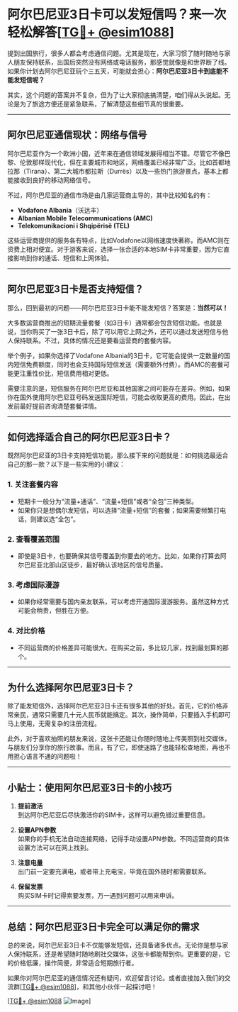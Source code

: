 # 阿尔巴尼亚3日卡可以发短信吗？来一次轻松解答[[TG💪+ @esim1088](https://t.me/s/esim1088)]

提到出国旅行，很多人都会考虑通信问题。尤其是现在，大家习惯了随时随地与家人朋友保持联系，出国后突然没有网络或电话服务，那感觉就像是和世界断了线。如果你计划去阿尔巴尼亚玩个三五天，可能就会担心：**阿尔巴尼亚3日卡到底能不能发短信呢？**

其实，这个问题的答案并不复杂，但为了让大家彻底搞清楚，咱们得从头说起。无论是为了旅途方便还是紧急联系，了解清楚这些细节真的很重要。

---

## 阿尔巴尼亚通信现状：网络与信号

阿尔巴尼亚作为一个欧洲小国，近年来在通信领域发展得相当不错。尽管它不像巴黎、伦敦那样现代化，但在主要城市和地区，网络覆盖已经非常广泛。比如首都地拉那（Tirana）、第二大城市都拉斯（Durrës）以及一些热门旅游景点，基本上都能接收到良好的移动网络信号。

不过，阿尔巴尼亚的通信市场是由几家运营商主导的，其中比较知名的有：

- **Vodafone Albania**（沃达丰）
- **Albanian Mobile Telecommunications (AMC)**
- **Telekomunikacioni i Shqipërisë (TEL)**

这些运营商提供的服务各有特点，比如Vodafone以网络速度快著称，而AMC则在资费上相对便宜。对于游客来说，选择一张合适的本地SIM卡非常重要，因为它直接影响到你的通话、短信和上网体验。

---

## 阿尔巴尼亚3日卡是否支持短信？

那么，回到最初的问题——阿尔巴尼亚3日卡能不能发短信？答案是：**当然可以！**

大多数运营商推出的短期流量套餐（如3日卡）通常都会包含短信功能。也就是说，当你购买了一张3日卡后，除了可以用它上网之外，还可以通过发送短信与他人保持联系。不过，具体的情况还是要看运营商的套餐内容。

举个例子，如果你选择了Vodafone Albania的3日卡，它可能会提供一定数量的国内短信免费额度，同时也会支持国际短信发送（需要额外付费）。而AMC的套餐可能更注重性价比，短信费用相对更低。

需要注意的是，短信服务在阿尔巴尼亚和其他国家之间可能存在差异。例如，如果你在国外使用阿尔巴尼亚号码发送国际短信，可能会收取更高的费用。因此，在出发前最好提前咨询清楚套餐详情。

---

## 如何选择适合自己的阿尔巴尼亚3日卡？

既然阿尔巴尼亚的3日卡支持短信功能，那么接下来的问题就是：如何挑选最适合自己的那一款？以下是一些实用的小建议：

### 1. **关注套餐内容**
   - 短期卡一般分为“流量+通话”、“流量+短信”或者“全包”三种类型。
   - 如果你只是想偶尔发短信，可以选择“流量+短信”的套餐；如果需要频繁打电话，则建议选“全包”。

### 2. **查看覆盖范围**
   - 即使是3日卡，也要确保其信号覆盖到你要去的地方。比如，如果你打算去阿尔巴尼亚北部山区徒步，最好确认该地区的信号质量。

### 3. **考虑国际漫游**
   - 如果你经常需要与国内亲友联系，可以考虑开通国际漫游服务。虽然这种方式可能会稍贵，但胜在方便。

### 4. **对比价格**
   - 不同运营商的价格差异可能很大。在购买之前，多比较几家，找到最划算的那个。

---

## 为什么选择阿尔巴尼亚3日卡？

除了能发短信外，选择阿尔巴尼亚3日卡还有很多其他的好处。首先，它的价格非常亲民，通常只需要几十元人民币就能搞定。其次，操作简单，只要插入手机即可马上使用，无需复杂的注册流程。

此外，对于喜欢拍照的朋友来说，这张卡还能让你随时随地上传美照到社交媒体，与朋友们分享你的旅行故事。而且，有了它，即使迷路了也能轻松查地图，再也不用担心语言不通的问题啦！

---

## 小贴士：使用阿尔巴尼亚3日卡的小技巧

1. **提前激活**  
   到达阿尔巴尼亚后尽快激活你的SIM卡，这样可以避免错过重要信息。

2. **设置APN参数**  
   如果你的手机无法自动连接网络，记得手动设置APN参数。不同运营商的具体设置方法可以在网上找到。

3. **注意电量**  
   出门前一定要充满电，或者带上充电宝，毕竟在国外随时都需要联系。

4. **保留发票**  
   购买SIM卡时记得索要发票，万一遇到问题可以用来申诉。

---

## 总结：阿尔巴尼亚3日卡完全可以满足你的需求

总的来说，阿尔巴尼亚3日卡不仅能够发短信，还具备诸多优点。无论你是想与家人保持联系，还是希望随时随地刷社交媒体，这张卡都能帮到你。更重要的是，它的价格低廉，操作简便，非常适合短期旅行者。

如果你对阿尔巴尼亚的通信情况还有疑问，欢迎留言讨论。或者直接加入我们的交流群[[TG💪+ @esim1088](https://t.me/s/esim1088)]，和其他小伙伴一起探讨吧！

[[TG💪+ @esim1088](https://t.me/s/esim1088) ![Image](https://i.postimg.cc/4NQfJmqS/Snipaste-2025-05-13-00-14-12.png)]